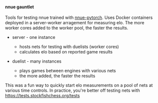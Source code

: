 #### nnue gauntlet

Tools for testing nnue trained with 
[nnue-pytorch](https://github.com/official-stockfish/nnue-pytorch).
Uses Docker containers deployed in a server-worker arragement for measuring elo.
The more worker cores added to the worker pool, the faster the results.

- server - one instance
  - hosts nets for testing with duelists (worker cores)
  - calculates elo based on reported game results

- duelist - many instances
  - plays games between engines with various nets
  - the more added, the faster the results

This was a fun way to quickly start elo measurements on a pool of nets
at various time controls. In practice, you're better off
testing nets with https://tests.stockfishchess.org/tests
